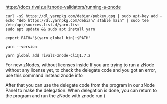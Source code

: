 https://docs.rivalz.ai/znode-validators/running-a-znode

```shell
curl -sS https://dl.yarnpkg.com/debian/pubkey.gpg | sudo apt-key add -
echo "deb https://dl.yarnpkg.com/debian/ stable main" | sudo tee /etc/apt/sources.list.d/yarn.list
sudo apt update && sudo apt install yarn
```

```shell
export PATH="$(yarn global bin):$PATH"
```

```shell
yarn --version
```

```shell
yarn global add rivalz-znode-cli@1.7.2
```

For new zNodes, without licenses inside
If you are trying to run a zNode without any license yet, to check the delegate code and you got an error, use this command instead
znode info

After that you can use the delegate code from the program in our zNode Panel to make the delegation.
When delegation is done, you can return to the program and run the zNode with
znode run
)
